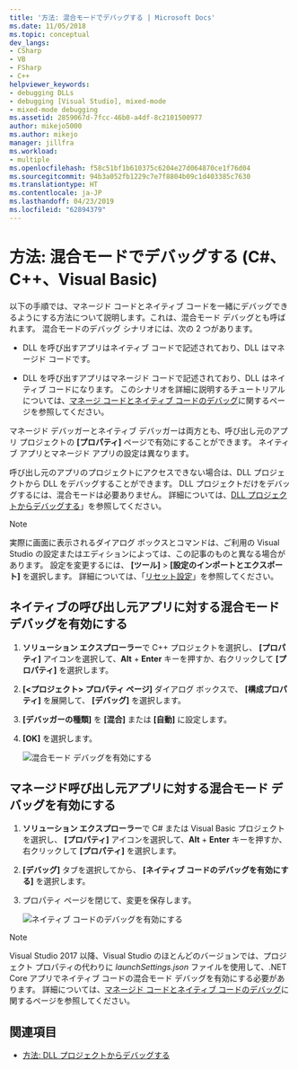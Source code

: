 ```yaml
---
title: '方法: 混合モードでデバッグする | Microsoft Docs'
ms.date: 11/05/2018
ms.topic: conceptual
dev_langs:
- CSharp
- VB
- FSharp
- C++
helpviewer_keywords:
- debugging DLLs
- debugging [Visual Studio], mixed-mode
- mixed-mode debugging
ms.assetid: 2859067d-7fcc-46b0-a4df-8c2101500977
author: mikejo5000
ms.author: mikejo
manager: jillfra
ms.workload:
- multiple
ms.openlocfilehash: f58c51bf1b610375c6204e27d064870ce1f76d04
ms.sourcegitcommit: 94b3a052fb1229c7e7f8804b09c1d403385c7630
ms.translationtype: HT
ms.contentlocale: ja-JP
ms.lasthandoff: 04/23/2019
ms.locfileid: "62894379"
---
```

# <a name="how-to-debug-in-mixed-mode-c-c-visual-basic"></a>方法: 混合モードでデバッグする (C#、C++、Visual Basic)

以下の手順では、マネージド コードとネイティブ コードを一緒にデバッグできるようにする方法について説明します。これは、混合モード デバッグとも呼ばれます。 混合モードのデバッグ シナリオには、次の 2 つがあります。

- DLL を呼び出すアプリはネイティブ コードで記述されており、DLL はマネージド コードです。

- DLL を呼び出すアプリはマネージド コードで記述されており、DLL はネイティブ コードになります。 このシナリオを詳細に説明するチュートリアルについては、[マネージ コードとネイティブ コードのデバッグ](../debugger/how-to-debug-managed-and-native-code.md)に関するページを参照してください。

マネージド デバッガーとネイティブ デバッガーは両方とも、呼び出し元のアプリ プロジェクトの **[プロパティ]** ページで有効にすることができます。 ネイティブ アプリとマネージド アプリの設定は異なります。

呼び出し元のアプリのプロジェクトにアクセスできない場合は、DLL プロジェクトから DLL をデバッグすることができます。 DLL プロジェクトだけをデバッグするには、混合モードは必要ありません。 詳細については、[DLL プロジェクトからデバッグする](../debugger/how-to-debug-from-a-dll-project.md)」を参照してください。

> [!NOTE]
> 実際に画面に表示されるダイアログ ボックスとコマンドは、ご利用の Visual Studio の設定またはエディションによっては、この記事のものと異なる場合があります。 設定を変更するには、 **[ツール]**  >  **[設定のインポートとエクスポート]** を選択します。 詳細については、「[リセット設定](../ide/environment-settings.md#reset-settings)」を参照してください。

## <a name="enable-mixed-mode-debugging-for-a-native-calling-app"></a>ネイティブの呼び出し元アプリに対する混合モード デバッグを有効にする

1. **ソリューション エクスプローラー**で C++ プロジェクトを選択し、 **[プロパティ]** アイコンを選択して、**Alt** + **Enter** キーを押すか、右クリックして **[プロパティ]** を選択します。

1. **[\<プロジェクト> プロパティ ページ]** ダイアログ ボックスで、 **[構成プロパティ]** を展開して、 **[デバッグ]** を選択します。

1. **[デバッガーの種類]** を **[混合]** または **[自動]** に設定します。

1. **[OK]** を選択します。

   ![混合モード デバッグを有効にする](../debugger/media/dbg-mixed-mode-from-native.png "混合モード デバッグを有効にする")

## <a name="enable-mixed-mode-debugging-for-a-managed-calling-app"></a>マネージド呼び出し元アプリに対する混合モード デバッグを有効にする

1. **ソリューション エクスプローラー**で C# または Visual Basic プロジェクトを選択し、 **[プロパティ]** アイコンを選択して、**Alt** + **Enter** キーを押すか、右クリックして **[プロパティ]** を選択します。

1. **[デバッグ]** タブを選択してから、 **[ネイティブ コードのデバッグを有効にする]** を選択します。

1. プロパティ ページを閉じて、変更を保存します。

   ![ネイティブ コードのデバッグを有効にする](../debugger/media/dbg-mixed-mode-from-csharp.png "ネイティブ コードのデバッグを有効にする")

> [!NOTE]
> Visual Studio 2017 以降、Visual Studio のほとんどのバージョンでは、プロジェクト プロパティの代わりに *launchSettings.json* ファイルを使用して、.NET Core アプリでネイティブ コードの混合モード デバッグを有効にする必要があります。 詳細については、[マネージド コードとネイティブ コードのデバッグ](../debugger/how-to-debug-managed-and-native-code.md)に関するページを参照してください。

## <a name="see-also"></a>関連項目

- [方法: DLL プロジェクトからデバッグする](../debugger/how-to-debug-from-a-dll-project.md)